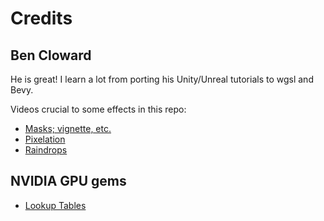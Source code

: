 # Credits

## Ben Cloward

He is great!
I learn a lot from porting his Unity/Unreal tutorials to wgsl and Bevy.

Videos crucial to some effects in this repo:

- [Masks; vignette, etc.](https://www.youtube.com/watch?v=HcMFgJas0yg)
- [Pixelation](https://www.youtube.com/watch?v=x95xhWCxBb4)
- [Raindrops](https://www.youtube.com/watch?v=Ftpf87brKWg)

## NVIDIA GPU gems

- [Lookup Tables](https://developer.nvidia.com/gpugems/gpugems2/part-iii-high-quality-rendering/chapter-24-using-lookup-tables-accelerate-color)
